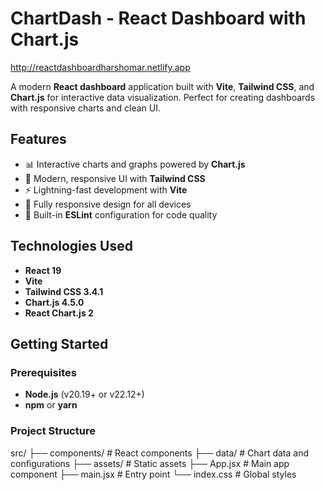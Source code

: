 # ChartDash - React Dashboard with Chart.js

http://reactdashboardharshomar.netlify.app

A modern **React dashboard** application built with **Vite**, **Tailwind CSS**, and **Chart.js** for interactive data visualization. Perfect for creating dashboards with responsive charts and clean UI.

## Features
- 📊 Interactive charts and graphs powered by **Chart.js**  
- 🎨 Modern, responsive UI with **Tailwind CSS**  
- ⚡ Lightning-fast development with **Vite**  
- 📱 Fully responsive design for all devices  
- 🔧 Built-in **ESLint** configuration for code quality  

## Technologies Used
- **React 19**  
- **Vite**  
- **Tailwind CSS 3.4.1**  
- **Chart.js 4.5.0**  
- **React Chart.js 2**  

## Getting Started

### Prerequisites
- **Node.js** (v20.19+ or v22.12+)  
- **npm** or **yarn**  




### Project Structure 
src/
├── components/          # React components
├── data/                # Chart data and configurations
├── assets/              # Static assets
├── App.jsx              # Main app component
├── main.jsx             # Entry point
└── index.css            # Global styles
